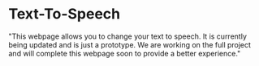 # Text-To-Speech
"This webpage allows you to change your text to speech. It is currently being updated and is just a prototype. We are working on the full project and will complete this webpage soon to provide a better experience."
